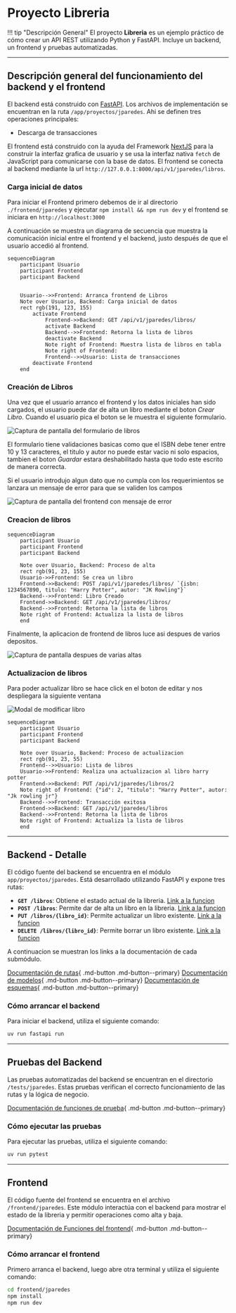 # Proyecto Libreria


!!! tip "Descripción General"
    El proyecto **Libreria** es un ejemplo práctico de cómo crear un API REST utilizando Python y FastAPI. Incluye un backend, un frontend y pruebas automatizadas.

---

## Descripción general del funcionamiento del backend y el frontend

El backend está construido con [FastAPI](https://fastapi.tiangolo.com/). Los archivos de implementación se encuentran en la ruta `/app/proyectos/jparedes`. Ahi se definen tres operaciones principales:

- Descarga de transacciones

El frontend está construido con la ayuda del Framework [NextJS](https://nextjs.org/) para la construir la interfaz grafica de usuario y se usa la interfaz nativa `fetch` de JavaScript para comunicarse con la base de datos. El frontend se conecta al backend mediante la url `http://127.0.0.1:8000/api/v1/jparedes/libros`.

### Carga inicial de datos


Para iniciar el Frontend primero debemos de ir al directorio `./frontend/jparedes` y ejecutar `npm install && npm run dev` y el frontend se iniciara en `http://localhost:3000`

A continuación se muestra un diagrama de secuencia que muestra la comunicación inicial entre el frontend y el backend, justo después de que el usuario accedió al frontend.

```mermaid
sequenceDiagram
    participant Usuario
    participant Frontend
    participant Backend


    Usuario-->>Frontend: Arranca frontend de Libros
    Note over Usuario, Backend: Carga inicial de datos
    rect rgb(191, 123, 155)
        activate Frontend
            Frontend->>Backend: GET /api/v1/jparedes/libros/
            activate Backend
            Backend-->>Frontend: Retorna la lista de libros
            deactivate Backend
            Note right of Frontend: Muestra lista de libros en tabla
            Note right of Frontend: 
            Frontend-->>Usuario: Lista de transacciones
        deactivate Frontend
    end
```

### Creación de Libros

Una vez que el usuario arranco el frontend y los datos iniciales han sido cargados, el usuario puede dar de alta un libro mediante el boton *Crear Libro*. Cuando el usuario pica el boton se le muestra el siguiente formulario.


![Captura de pantalla del formulario de libros](image.png)

El formulario tiene validaciones basicas como que el ISBN debe tener entre 10 y 13 caracteres, el titulo y autor no puede estar vacio ni solo espacios, tambien el boton *Guardar* estara deshabilitado hasta que todo este escrito de manera correcta.


Si el usuario introdujo algun dato que no cumpla con los requerimientos se lanzara un mensaje de error para que se validen los campos


![Captura de pantalla del frontend con mensaje de error](image-1.png)

### Creacion de libros

```mermaid
sequenceDiagram
    participant Usuario
    participant Frontend
    participant Backend

    Note over Usuario, Backend: Proceso de alta
    rect rgb(91, 23, 155)
    Usuario->>Frontend: Se crea un libro
    Frontend->>Backend: POST /api/v1/jparedes/libros/ `{isbn: 1234567890, titulo: "Harry Potter", autor: "JK Rowling"}`
    Backend-->>Frontend: Libro Creado
    Frontend->>Backend: GET /api/v1/jparedes/libros/
    Backend-->>Frontend: Retorna la lista de libros
    Note right of Frontend: Actualiza la lista de libros
    end
```

Finalmente, la aplicacion de frontend de libros luce asi despues de varios depositos.


![Captura de pantalla despues de varias altas](image-2.png)

### Actualizacion de libros

Para poder actualizar libro se hace click en el boton de editar y nos despliegara la siguiente ventana

![Modal de modificar libro](image-3.png)

```mermaid
sequenceDiagram
    participant Usuario
    participant Frontend
    participant Backend

    Note over Usuario, Backend: Proceso de actualizacion
    rect rgb(91, 23, 55)
    Frontend-->>Usuario: Lista de libros
    Usuario->>Frontend: Realiza una actualizacion al libro harry potter
    Frontend->>Backend: PUT /api/v1/jparedes/libros/2
    Note right of Frontend: {"id": 2, "titulo": "Harry Potter", autor: "Jk rowling jr"}
    Backend-->>Frontend: Transacción exitosa
    Frontend->>Backend: GET /api/v1/jparedes/libros
    Backend-->>Frontend: Retorna la lista de libros
    Note right of Frontend: Actualiza la lista de libros
    end
```


---

## Backend - Detalle

El código fuente del backend se encuentra en el módulo `app/proyectos/jparedes`. Está desarrollado utilizando FastAPI y expone tres rutas:

- **`GET /libros`**: Obtiene el estado actual de la libreria. [Link a la funcion](backend.md#app.proyectos.jparedes.routes.get_libros)
- **`POST /libros`**: Permite dar de alta un libro en la libreria. [Link a la funcion](backend.md#app.proyectos.jparedes.routes.create_libro)
- **`PUT /libros/{libro_id}`**: Permite actualizar un libro existente. [Link a la funcion](backend.md#app.proyectos.jparedes.routes.update_libro)
- **`DELETE /libros/{libro_id}`**: Permite borrar un libro existente. [Link a la funcion](backend.md#app.proyectos.jparedes.routes.delete_libro)

A continuacion se muestran los links a la documentación de cada submódulo.

[Documentación de rutas](autodocs.md#routes){ .md-button .md-button--primary}
[Documentación de modelos](autodocs.md#models){ .md-button .md-button--primary}
[Documentación de esquemas](autodocs.md#schemas){ .md-button .md-button--primary}


### Cómo arrancar el backend

Para iniciar el backend, utiliza el siguiente comando:

```bash
uv run fastapi run
```

---

## Pruebas del Backend

Las pruebas automatizadas del backend se encuentran en el directorio `/tests/jparedes`. Estas pruebas verifican el correcto funcionamiento de las rutas y la lógica de negocio.

[Documentación de funciones de prueba](tests.md){ .md-button .md-button--primary}

### Cómo ejecutar las pruebas
Para ejecutar las pruebas, utiliza el siguiente comando:

```bash
uv run pytest
```

---

## Frontend

El código fuente del frontend se encuentra en el archivo `/frontend/jparedes`. Este módulo interactúa con el backend para mostrar el estado de la libreria y permitir operaciones como alta y baja.

[Documentación de Funciones del frontend](frontend.md){ .md-button .md-button--primary}


### Cómo arrancar el frontend

Primero arranca el backend, luego abre otra terminal y utiliza el siguiente comando:

```bash
cd frontend/jparedes
npm install
npm run dev
```
